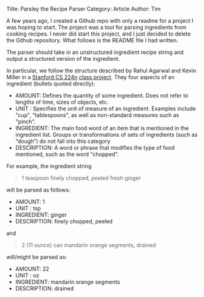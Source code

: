 Title: Parsley the Recipe Parser
Category: Article
Author: Tim

A few years ago, I created a Github repo with only a readme for a project I was hoping to start. The project was a tool for parsing ingredients from cooking recipes. I never did start this project, and I just decided to delete the Github repository. What follows is the README file I had written.

The parser should take in an unstructured ingredient recipe string and output a structured version of the ingredient.

In particular, we follow the structure described by Rahul Agarwal and Kevin Miller in a [Stanford CS 224n](http://class.stanford.edu/cs224n/Fall2012) [class project](http://nlp.stanford.edu/courses/cs224n/2011/reports/rahul1-kjmiller.pdf).
They four aspects of an ingredient (bullets quoted directly):
* AMOUNT: Defines the quantity of some ingredient. Does not refer to lengths of time, sizes of
objects, etc.
* UNIT : Specifies the unit of measure of an ingredient. Examples include "cup", "tablespoons", as
well as non-standard measures such as "pinch".
* INGREDIENT: The main food word of an item that is mentioned in the ingredient list. Groups or
transformations of sets of ingredients (such as “dough”) do not fall into this category
* DESCRIPTION: A word or phrase that modifies the type of food mentioned, such as the word
"chopped".

For example, the ingredient string

> 1 teaspoon finely chopped, peeled fresh ginger

will be parsed as follows:

* AMOUNT: 1
* UNIT : tsp
* INGREDIENT: ginger
* DESCRIPTION: finely chopped, peeled

and

> 2 (11 ounce) can mandarin orange segments, drained

will/might be parsed as:

* AMOUNT: 22
* UNIT : oz
* INGREDIENT: mandarin orange segments
* DESCRIPTION: drained
